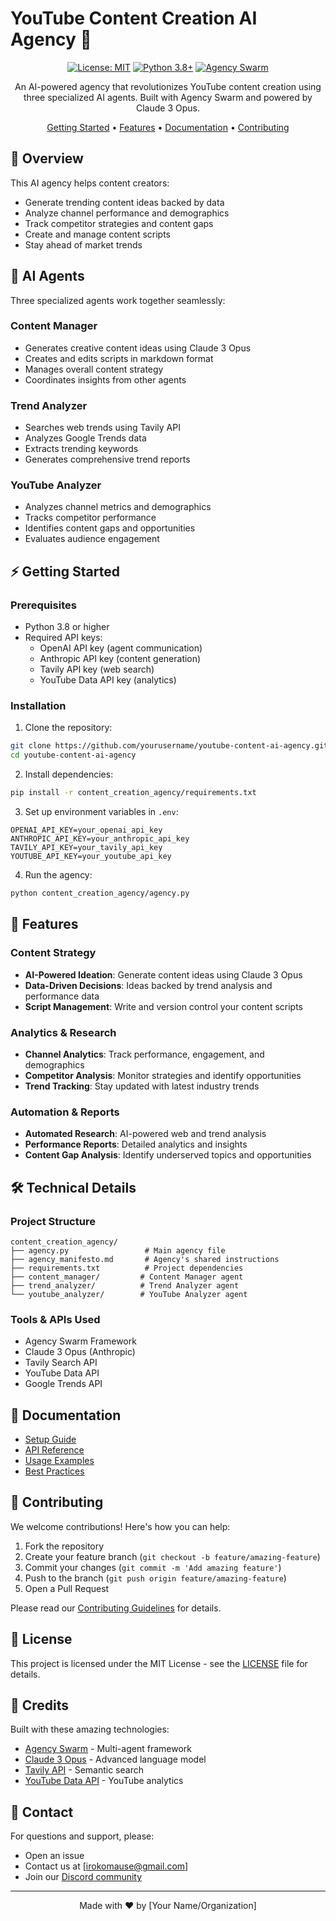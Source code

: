 # YouTube Content Creation AI Agency 🎥

<div align="center">

[![License: MIT](https://img.shields.io/badge/License-MIT-yellow.svg)](https://opensource.org/licenses/MIT)
[![Python 3.8+](https://img.shields.io/badge/python-3.8+-blue.svg)](https://www.python.org/downloads/)
[![Agency Swarm](https://img.shields.io/badge/Built%20with-Agency%20Swarm-orange)](https://github.com/VRSEN/agency-swarm)

An AI-powered agency that revolutionizes YouTube content creation using three specialized AI agents. Built with Agency Swarm and powered by Claude 3 Opus.

[Getting Started](#getting-started) • [Features](#features) • [Documentation](#documentation) • [Contributing](#contributing)

</div>

## 🌟 Overview

This AI agency helps content creators:
- Generate trending content ideas backed by data
- Analyze channel performance and demographics
- Track competitor strategies and content gaps
- Create and manage content scripts
- Stay ahead of market trends

## 🤖 AI Agents

Three specialized agents work together seamlessly:

### Content Manager
- Generates creative content ideas using Claude 3 Opus
- Creates and edits scripts in markdown format
- Manages overall content strategy
- Coordinates insights from other agents

### Trend Analyzer
- Searches web trends using Tavily API
- Analyzes Google Trends data
- Extracts trending keywords
- Generates comprehensive trend reports

### YouTube Analyzer
- Analyzes channel metrics and demographics
- Tracks competitor performance
- Identifies content gaps and opportunities
- Evaluates audience engagement

## ⚡ Getting Started

### Prerequisites
- Python 3.8 or higher
- Required API keys:
  - OpenAI API key (agent communication)
  - Anthropic API key (content generation)
  - Tavily API key (web search)
  - YouTube Data API key (analytics)

### Installation

1. Clone the repository:
```bash
git clone https://github.com/yourusername/youtube-content-ai-agency.git
cd youtube-content-ai-agency
```

2. Install dependencies:
```bash
pip install -r content_creation_agency/requirements.txt
```

3. Set up environment variables in `.env`:
```env
OPENAI_API_KEY=your_openai_api_key
ANTHROPIC_API_KEY=your_anthropic_api_key
TAVILY_API_KEY=your_tavily_api_key
YOUTUBE_API_KEY=your_youtube_api_key
```

4. Run the agency:
```bash
python content_creation_agency/agency.py
```

## 🎯 Features

### Content Strategy
- **AI-Powered Ideation**: Generate content ideas using Claude 3 Opus
- **Data-Driven Decisions**: Ideas backed by trend analysis and performance data
- **Script Management**: Write and version control your content scripts

### Analytics & Research
- **Channel Analytics**: Track performance, engagement, and demographics
- **Competitor Analysis**: Monitor strategies and identify opportunities
- **Trend Tracking**: Stay updated with latest industry trends

### Automation & Reports
- **Automated Research**: AI-powered web and trend analysis
- **Performance Reports**: Detailed analytics and insights
- **Content Gap Analysis**: Identify underserved topics and opportunities

## 🛠️ Technical Details

### Project Structure
```
content_creation_agency/
├── agency.py                 # Main agency file
├── agency_manifesto.md       # Agency's shared instructions
├── requirements.txt          # Project dependencies
├── content_manager/         # Content Manager agent
├── trend_analyzer/          # Trend Analyzer agent
└── youtube_analyzer/        # YouTube Analyzer agent
```

### Tools & APIs Used
- Agency Swarm Framework
- Claude 3 Opus (Anthropic)
- Tavily Search API
- YouTube Data API
- Google Trends API

## 📖 Documentation

- [Setup Guide](../../wiki/Setup-Guide)
- [API Reference](../../wiki/API-Reference)
- [Usage Examples](../../wiki/Usage-Examples)
- [Best Practices](../../wiki/Best-Practices)

## 🤝 Contributing

We welcome contributions! Here's how you can help:

1. Fork the repository
2. Create your feature branch (`git checkout -b feature/amazing-feature`)
3. Commit your changes (`git commit -m 'Add amazing feature'`)
4. Push to the branch (`git push origin feature/amazing-feature`)
5. Open a Pull Request

Please read our [Contributing Guidelines](CONTRIBUTING.md) for details.

## 📝 License

This project is licensed under the MIT License - see the [LICENSE](LICENSE) file for details.

## 🙌 Credits

Built with these amazing technologies:
- [Agency Swarm](https://github.com/VRSEN/agency-swarm) - Multi-agent framework
- [Claude 3 Opus](https://www.anthropic.com/claude) - Advanced language model
- [Tavily API](https://tavily.com) - Semantic search
- [YouTube Data API](https://developers.google.com/youtube/v3) - YouTube analytics

## 📧 Contact

For questions and support, please:
- Open an issue
- Contact us at [irokomause@gmail.com]
- Join our [Discord community](your-discord-link)

---
<div align="center">
Made with ❤️ by [Your Name/Organization]
</div> 